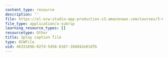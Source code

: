 ```yaml
---
content_type: resource
description: ''
file: https://ol-ocw-studio-app-production.s3.amazonaws.com/courses/3-091sc-introduction-to-solid-state-chemistry-fall-2010/4633169b02fd5458816710dd42e01dfb_540Sggsblbg.vtt
file_type: application/x-subrip
learning_resource_types: []
resourcetype: Other
title: 3play caption file
type: OCWFile
uid: 4633169b-02fd-5458-8167-10dd42e01dfb
---
```

